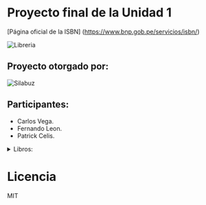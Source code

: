 # Proyecto final de la Unidad 1
[Página oficial de la ISBN] (https://www.bnp.gob.pe/servicios/isbn/)

![Libreria](https://www.telesurtv.net/__export/1510353963341/sites/telesur/img/multimedia/2017/11/10/librerxa11.jpg)

## Proyecto otorgado por:

![Silabuz](https://uploads-ssl.webflow.com/6320941e9612f79b0e2f61b1/63209670562cf7eb6f31131a_silabuz-logo-rebrand-standar.png)

## Participantes:
* Carlos Vega.
* Fernando Leon.
* Patrick Celis.

<details>
<summary>Libros:</summary>
- [Cosas buenas](Como hacer que te pasen cosas buenas.)
- [Carmelo](El caballero Carmelo.)
  
</details>

# Licencia
MIT
